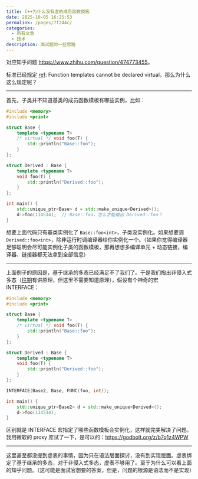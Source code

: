 ```yaml
---
title: C++为什么没有虚的成员函数模板
date: 2025-10-05 16:25:53
permalink: /pages/7f244c/
categories:
  - 所有文章
  - 技术
description: 面试题的一些思路
---
```


对应知乎问题 <https://www.zhihu.com/question/474773455>。

标准已经规定 [ref](https://en.cppreference.com/w/cpp/language/virtual.html): Function templates cannot be declared virtual，那么为什么这么规定呢？

***

首先，子类并不知道基类的成员函数模板有哪些实例，比如：

```cpp
#include <memory>
#include <print>

struct Base {
    template <typename T>
    /* virtual */ void foo(T) {
        std::println("Base::foo");
    }
};

struct Derived : Base {
    template <typename T>
    void foo(T) {
        std::println("Derived::foo");
    }
};

int main() {
    std::unique_ptr<Base> d = std::make_unique<Derived>();
    d->foo(114514);  // Base::foo，怎么才能输出 Derived::foo？
}
```

想要上面代码只有基类实例化了 `Base::foo<int>`，子类没实例化。如果想要调 `Derived::foo<int>`，除非运行时调编译器给你实例化一个。（如果你觉得编译器足够聪明会尽可能实例化子类的函数模板，那再想想多编译单元 + 动态链接，编译器、链接器都无法拿到全部信息）

***

上面例子的原因是，基于继承的多态已经满足不了我们了。于是我们掏出非侵入式多态（[往期](/2025/09/09)有讲原理，但这里不需要知道原理），假设有个神奇的宏 INTERFACE：

```cpp
#include <memory>
#include <print>

struct Base {
    template <typename T>
    /* virtual */ void foo(T) {
        std::println("Base::foo");
    }
};

struct Derived : Base {
    template <typename T>
    void foo(T) {
        std::println("Derived::foo");
    }
};

INTERFACE(Base2, Base, FUNC(foo, int));

int main() {
    std::unique_ptr<Base2> d = std::make_unique<Derived>();
    d->foo(114514);
}
```

区别就是 INTERFACE 宏指定了哪些函数模板会实例化，这样就完美解决了问题。我用微软的 proxy 库试了一下，是可以的：<https://godbolt.org/z/b7q1z4WPW>

***

这里甚至都没提到虚表的事情，因为只在语法层面探讨，没有到实现层面。虚表绑定了基于继承的多态，对于非侵入式多态，虚表不够用了。至于为什么可以看上面的知乎问题。（这可能是面试官想要的答案，但是，问题的根源是语法而不是实现）
